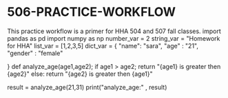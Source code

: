 # 506-PRACTICE-WORKFLOW
This practice workflow is a primer for HHA 504 and 507 fall classes.
import pandas as pd
import numpy as np
number_var = 2
string_var = "Homework for HHA"
list_var = [1,2,3,5]
dict_var = {
    "name": "sara",
    "age" : "21",
    "gender" : "female"


}
def analyze_age(age1,age2);
if age1 > age2;
return "{age1} is greater then {age2}"
else: 
return "{age2} is greater then {age1}"

result = analyze_age(21,31)
print("analyze_age:" , result)
